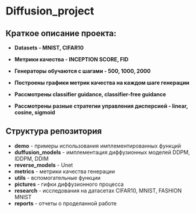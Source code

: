 # Diffusion_project


## Краткое описание проекта:

* **Datasets - MNIST, CIFAR10**

* **Метрики качества - INCEPTION SCORE, FID** 

* **Генераторы обучаются с шагами - 500, 1000, 2000**

* **Построены графики метрик качества на каждом шаге генерации** 

* **Рассмотрены classifier guidance, classifier-free guidance** 

* **Рассмотрены разные стратегии управления дисперсией - linear, cosine, sigmoid** 


## Структура репозитория 

* **demo** - примеры использования имплементированных функций
* **duffusion_models** - имплементация диффузионных моделей DDPM, IDDPM, DDIM
* **reverse_models** - Unet
* **metrics** - метрики качества генерации
* **utils** - вспомогательные функции
* **pictures** - гифки диффузионного процесса
* **research** - исследования на датасетах CIFAR10, MNIST, FASHION MNIST
* **reports** - отчеты о проделанной работе